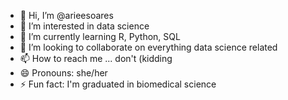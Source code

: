 - 👋 Hi, I’m @arieesoares
- 👀 I’m interested in data science
- 🌱 I’m currently learning R, Python, SQL
- 💞️ I’m looking to collaborate on everything data science related
- 📫 How to reach me ... don't (kidding
- 😄 Pronouns: she/her
- ⚡ Fun fact: I'm graduated in biomedical science

<!---
arieesoares/arieesoares is a ✨ special ✨ repository because its `README.md` (this file) appears on your GitHub profile.
You can click the Preview link to take a look at your changes.
--->
